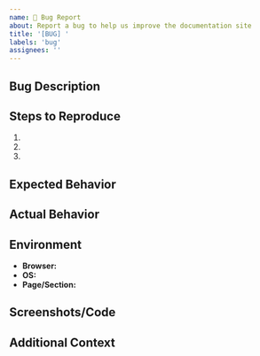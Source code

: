 ```yaml
---
name: 🐛 Bug Report
about: Report a bug to help us improve the documentation site
title: '[BUG] '
labels: 'bug'
assignees: ''
---
```


## Bug Description
<!-- A clear description of what the bug is -->

## Steps to Reproduce
1. 
2. 
3. 

## Expected Behavior
<!-- What should happen -->

## Actual Behavior
<!-- What actually happens -->

## Environment
- **Browser:** <!-- e.g., Chrome 118, Firefox 119, Safari 16 -->
- **OS:** <!-- e.g., Windows 11, macOS 14, Ubuntu 22.04 -->
- **Page/Section:** <!-- e.g., /docs/getting-started, search functionality -->

## Screenshots/Code
<!-- If applicable, add screenshots or relevant code snippets -->

## Additional Context
<!-- Any other context about the problem -->

